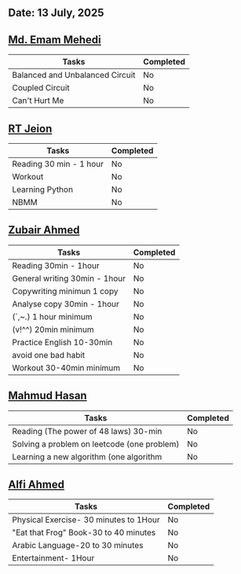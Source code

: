 ## Date: 13 July, 2025

## [Md. Emam Mehedi](https://github.com/mdemammehedi-159)
|Tasks|Completed|
|-------|-----|
|Balanced and Unbalanced Circuit | No|
|Coupled Circuit | No|
|Can't Hurt Me | No|
## [RT Jeion](https://github.com/RT-Jeion)
|Tasks|Completed|
|-------|-----|
|Reading 30 min - 1 hour| No|
|Workout | No|
|Learning Python|No|
|NBMM|No|
## [Zubair Ahmed](https://github.com/zubair-rex)
|Tasks|Completed|
|-------|-----|
|Reading 30min - 1hour | No|
|General writing 30min - 1hour | No|
|Copywriting minimun 1 copy | No|
|Analyse copy 30min - 1hour | No|
|(`,~.) 1 hour minimum | No|
|(v!^^) 20min minimum | No|
|Practice English 10-30min | No|
|avoid one bad habit | No|
|Workout 30-40min minimum | No|
## [Mahmud Hasan](https://github.com/mahmud1223)
|Tasks|Completed|
|-------|-----|
|Reading (The power of 48 laws) 30-min| No|
|Solving a problem on leetcode (one problem) | No|
|Learning a new algorithm (one algorithm| No|
## [Alfi Ahmed](https://github.com/alfiahmed160)
|Tasks|Completed|
|-------|-----|
| Physical Exercise- 30 minutes to 1Hour | No|
|"Eat that Frog" Book-30 to 40 minutes| No|
|Arabic Language-20 to 30 minutes | No|
|Entertainment- 1Hour| No|

